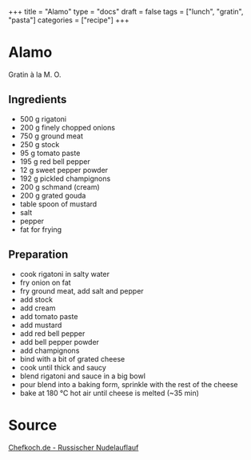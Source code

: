 +++
title = "Alamo"
type = "docs"
draft = false
tags = ["lunch", "gratin", "pasta"]
categories = ["recipe"]
+++

# Alamo

Gratin à la M. O.

## Ingredients

- 500 g rigatoni
- 200 g finely chopped onions
- 750 g ground meat
- 250 g stock
- 95 g tomato paste
- 195 g red bell pepper
- 12 g sweet pepper powder
- 192 g pickled champignons
- 200 g schmand (cream)
- 200 g grated gouda
- table spoon of mustard
- salt
- pepper
- fat for frying

## Preparation

- cook rigatoni in salty water
- fry onion on fat
- fry ground meat, add salt and pepper
- add stock
- add cream
- add tomato paste
- add mustard
- add red bell pepper
- add bell pepper powder
- add champignons
- bind with a bit of grated cheese
- cook until thick and saucy
- blend rigatoni and sauce in a big bowl
- pour blend into a baking form, sprinkle with the rest of the cheese
- bake at 180 °C hot air until cheese is melted (~35 min)

# Source

[Chefkoch.de - Russischer Nudelauflauf][chef]

[chef]: https://www.chefkoch.de/rezepte/1234631228392410/Russischer-Nudelauflauf.html

